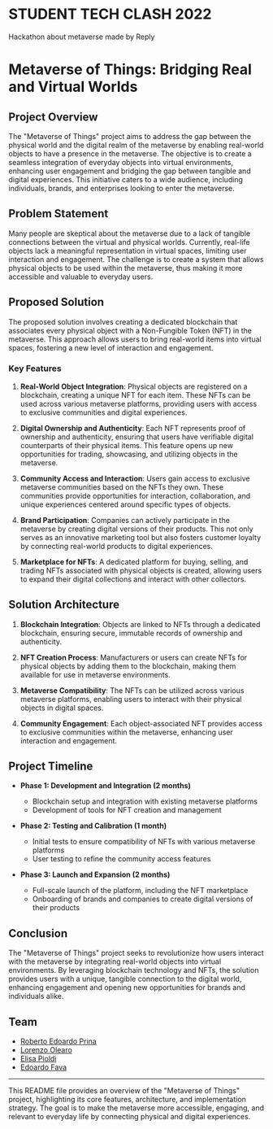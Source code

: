 # STUDENT TECH CLASH 2022
Hackathon about metaverse made by Reply

# Metaverse of Things: Bridging Real and Virtual Worlds

## Project Overview

The "Metaverse of Things" project aims to address the gap between the physical world and the digital realm of the metaverse by enabling real-world objects to have a presence in the metaverse. The objective is to create a seamless integration of everyday objects into virtual environments, enhancing user engagement and bridging the gap between tangible and digital experiences. This initiative caters to a wide audience, including individuals, brands, and enterprises looking to enter the metaverse.

## Problem Statement

Many people are skeptical about the metaverse due to a lack of tangible connections between the virtual and physical worlds. Currently, real-life objects lack a meaningful representation in virtual spaces, limiting user interaction and engagement. The challenge is to create a system that allows physical objects to be used within the metaverse, thus making it more accessible and valuable to everyday users.

## Proposed Solution

The proposed solution involves creating a dedicated blockchain that associates every physical object with a Non-Fungible Token (NFT) in the metaverse. This approach allows users to bring real-world items into virtual spaces, fostering a new level of interaction and engagement. 

### Key Features

1. **Real-World Object Integration**: Physical objects are registered on a blockchain, creating a unique NFT for each item. These NFTs can be used across various metaverse platforms, providing users with access to exclusive communities and digital experiences.

2. **Digital Ownership and Authenticity**: Each NFT represents proof of ownership and authenticity, ensuring that users have verifiable digital counterparts of their physical items. This feature opens up new opportunities for trading, showcasing, and utilizing objects in the metaverse.

3. **Community Access and Interaction**: Users gain access to exclusive metaverse communities based on the NFTs they own. These communities provide opportunities for interaction, collaboration, and unique experiences centered around specific types of objects.

4. **Brand Participation**: Companies can actively participate in the metaverse by creating digital versions of their products. This not only serves as an innovative marketing tool but also fosters customer loyalty by connecting real-world products to digital experiences.

5. **Marketplace for NFTs**: A dedicated platform for buying, selling, and trading NFTs associated with physical objects is created, allowing users to expand their digital collections and interact with other collectors.

## Solution Architecture

1. **Blockchain Integration**: Objects are linked to NFTs through a dedicated blockchain, ensuring secure, immutable records of ownership and authenticity.

2. **NFT Creation Process**: Manufacturers or users can create NFTs for physical objects by adding them to the blockchain, making them available for use in metaverse environments.

3. **Metaverse Compatibility**: The NFTs can be utilized across various metaverse platforms, enabling users to interact with their physical objects in digital spaces.

4. **Community Engagement**: Each object-associated NFT provides access to exclusive communities within the metaverse, enhancing user interaction and engagement.

## Project Timeline

- **Phase 1: Development and Integration (2 months)**
  - Blockchain setup and integration with existing metaverse platforms
  - Development of tools for NFT creation and management

- **Phase 2: Testing and Calibration (1 month)**
  - Initial tests to ensure compatibility of NFTs with various metaverse platforms
  - User testing to refine the community access features

- **Phase 3: Launch and Expansion (2 months)**
  - Full-scale launch of the platform, including the NFT marketplace
  - Onboarding of brands and companies to create digital versions of their products

## Conclusion

The "Metaverse of Things" project seeks to revolutionize how users interact with the metaverse by integrating real-world objects into virtual environments. By leveraging blockchain technology and NFTs, the solution provides users with a unique, tangible connection to the digital world, enhancing engagement and opening new opportunities for brands and individuals alike.

## Team

- [Roberto Edoardo Prina](https://github.com/RobertoEdoardoPrina)
- [Lorenzo Olearo](https://github.com/LorenzoOlearo)
- [Elisa Pioldi](https://github.com/epi-xel)
- [Edoardo Fava](https://github.com/EdoF0)
  
---

This README file provides an overview of the "Metaverse of Things" project, highlighting its core features, architecture, and implementation strategy. The goal is to make the metaverse more accessible, engaging, and relevant to everyday life by connecting physical and digital experiences.

